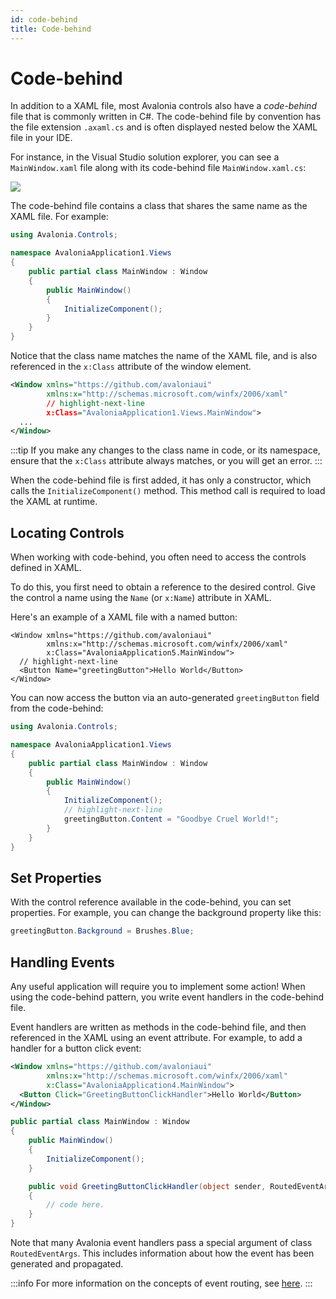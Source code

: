 ```yaml
---
id: code-behind
title: Code-behind
---
```


# Code-behind

In addition to a XAML file, most Avalonia controls also have a _code-behind_ file that is commonly written in C#. The code-behind file by convention has the file extension `.axaml.cs` and is often displayed nested below the XAML file in your IDE.

For instance, in the Visual Studio solution explorer, you can see a `MainWindow.xaml` file along with its code-behind file `MainWindow.xaml.cs`:

![](/img/gitbook-import/assets/codebehind-vs.png)

The code-behind file contains a class that shares the same name as the XAML file. For example:

```csharp title='MainWindow.xaml.cs'
using Avalonia.Controls;

namespace AvaloniaApplication1.Views
{
    public partial class MainWindow : Window
    {
        public MainWindow()
        {
            InitializeComponent();
        }
    }
}
```

Notice that the class name matches the name of the XAML file, and is also referenced in the `x:Class` attribute of the window element.

```xml title='MainWindow.xaml'
<Window xmlns="https://github.com/avaloniaui"
        xmlns:x="http://schemas.microsoft.com/winfx/2006/xaml"
        // highlight-next-line
        x:Class="AvaloniaApplication1.Views.MainWindow">
  ...
</Window>
```

:::tip
If you make any changes to the class name in code, or its namespace, ensure that the  `x:Class` attribute always matches, or you will get an error.
:::

When the code-behind file is first added, it has only a constructor, which calls the  `InitializeComponent()` method. This method call is required to load the XAML at runtime.

## Locating Controls

When working with code-behind, you often need to access the controls defined in XAML.

To do this, you first need to obtain a reference to the desired control. Give the control a name using the `Name` (or `x:Name`) attribute in XAML.

Here's an example of a XAML file with a named button:

```markup
<Window xmlns="https://github.com/avaloniaui"
        xmlns:x="http://schemas.microsoft.com/winfx/2006/xaml"
        x:Class="AvaloniaApplication5.MainWindow">
  // highlight-next-line
  <Button Name="greetingButton">Hello World</Button>
</Window>
```

You can now access the button via an auto-generated `greetingButton` field from the code-behind:

```csharp title='MainWindow.xaml.cs'
using Avalonia.Controls;

namespace AvaloniaApplication1.Views
{
    public partial class MainWindow : Window
    {
        public MainWindow()
        {
            InitializeComponent();
            // highlight-next-line
            greetingButton.Content = "Goodbye Cruel World!";
        }
    }
}
```

## Set Properties

With the control reference available in the code-behind, you can set properties. For example, you can change the background property like this:

```csharp
greetingButton.Background = Brushes.Blue;
```

## Handling Events

Any useful application will require you to implement some action! When using the code-behind pattern, you write event handlers in the code-behind file.

Event handlers are written as methods in the code-behind file, and then referenced in the XAML using an event attribute. For example, to add a handler for a button click event:

```xml title='MainWindow.axaml'
<Window xmlns="https://github.com/avaloniaui"
        xmlns:x="http://schemas.microsoft.com/winfx/2006/xaml"
        x:Class="AvaloniaApplication4.MainWindow">
  <Button Click="GreetingButtonClickHandler">Hello World</Button>
</Window>
```

```csharp title='MainWindow.axaml.cs'
public partial class MainWindow : Window
{
    public MainWindow()
    {
        InitializeComponent();
    }

    public void GreetingButtonClickHandler(object sender, RoutedEventArgs e)
    {
        // code here.
    }
}
```

Note that many Avalonia event handlers pass a special argument of class `RoutedEventArgs`. This includes information about how the event has been generated and propagated.

:::info
For more information on the concepts of event routing, see [here](../../concepts/input/routed-events.md).
:::
